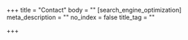 +++
title = "Contact"
body = ""
[search_engine_optimization]
meta_description = ""
no_index = false
title_tag = ""

+++
